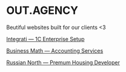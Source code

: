 # OUT.AGENCY
Beutiful websites built for our clients <3

[Integrati — 1C Enterprise Setup](https://out-agency.github.io/integrati/)

[Business Math — Accounting Services](https://out-agency.github.io/bizmat/)

[Russian North — Premum Housing Developer](https://out-agency.github.io/runorth/)
